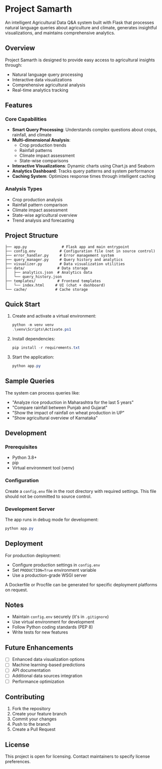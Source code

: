 # Project Samarth

An intelligent Agricultural Data Q&A system built with Flask that processes natural language queries about agriculture and climate, generates insightful visualizations, and maintains comprehensive analytics.

## Overview

Project Samarth is designed to provide easy access to agricultural insights through:
- Natural language query processing
- Interactive data visualizations
- Comprehensive agricultural analysis
- Real-time analytics tracking

## Features

### Core Capabilities
- **Smart Query Processing**: Understands complex questions about crops, rainfall, and climate
- **Multi-dimensional Analysis**: 
  - Crop production trends
  - Rainfall patterns
  - Climate impact assessment
  - State-wise comparisons
- **Interactive Visualizations**: Dynamic charts using Chart.js and Seaborn
- **Analytics Dashboard**: Tracks query patterns and system performance
- **Caching System**: Optimizes response times through intelligent caching

### Analysis Types
- Crop production analysis
- Rainfall pattern comparison
- Climate impact assessment
- State-wise agricultural overview
- Trend analysis and forecasting

## Project Structure

```
├── app.py                # Flask app and main entrypoint
├── config.env           # Configuration file (not in source control)
├── error_handler.py     # Error management system
├── query_manager.py     # Query history and analytics
├── visualizer.py        # Data visualization utilities
├── data/               # Data storage
│   ├── analytics.json  # Analytics data
│   └── query_history.json
├── templates/          # Frontend templates
│   └── index.html     # UI (chat + dashboard)
└── cache/             # Cache storage
```

## Quick Start

1. Create and activate a virtual environment:
   ```powershell
   python -m venv venv
   .\venv\Scripts\Activate.ps1
   ```

2. Install dependencies:
   ```powershell
   pip install -r requirements.txt
   ```

3. Start the application:
   ```powershell
   python app.py
   ```

## Sample Queries

The system can process queries like:
- "Analyze rice production in Maharashtra for the last 5 years"
- "Compare rainfall between Punjab and Gujarat"
- "Show the impact of rainfall on wheat production in UP"
- "Show agricultural overview of Karnataka"

## Development

### Prerequisites
- Python 3.8+
- pip
- Virtual environment tool (venv)

### Configuration
Create a `config.env` file in the root directory with required settings. This file should not be committed to source control.

### Development Server
The app runs in debug mode for development:
```powershell
python app.py
```

## Deployment

For production deployment:
- Configure production settings in `config.env`
- Set `PRODUCTION=True` environment variable
- Use a production-grade WSGI server

A Dockerfile or Procfile can be generated for specific deployment platforms on request.

## Notes

- Maintain `config.env` securely (it's in `.gitignore`)
- Use virtual environment for development
- Follow Python coding standards (PEP 8)
- Write tests for new features

## Future Enhancements

- [ ] Enhanced data visualization options
- [ ] Machine learning-based predictions
- [ ] API documentation
- [ ] Additional data sources integration
- [ ] Performance optimization

## Contributing

1. Fork the repository
2. Create your feature branch
3. Commit your changes
4. Push to the branch
5. Create a Pull Request

## License

This project is open for licensing. Contact maintainers to specify license preferences.
#
